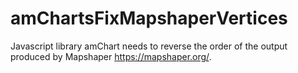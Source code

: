 # amChartsFixMapshaperVertices
Javascript library amChart needs to reverse the order of the output produced by Mapshaper https://mapshaper.org/.
